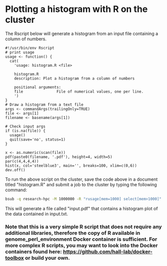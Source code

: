 # Plotting a histogram with R on the cluster

The Rscript below will generate a histogram from an input file containing a column of numbers.

```
#!/usr/bin/env Rscript
# print usage
usage <- function() {
  cat(
    'usage: histogram.R <file>
    
    histogram.R
    description: Plot a histogram from a column of numbers
    
    positional arguments:
    file               File of numerical values, one per line.
    ')
}
# Draw a histogram from a text file
args <- commandArgs(trailingOnly=TRUE)
file <- args[1]
filename <- basename(args[1])

# Check input args
if (is.na(file)) {
  usage()
  quit(save='no', status=1)
}

x <- as.numeric(scan(file))
pdf(paste0(filename, '.pdf'), height=4, width=5)
par(c(4,4,4,4))
hist(x, col='steelblue3', main='', breaks=100, xlim=c(0,6))
dev.off()
```

To run the above script on the cluster, save the code above in a document titled "histogram.R" and submit a job to the cluster by typing the following command:
```bash
bsub -q research-hpc -M 1000000 -R "rusage[mem=1000] select[mem>1000]" -oo %J.log -a "docker(registry.gsc.wustl.edu/genome/genome_perl_environment)" "Rscript histogram.R input.txt"
```
This will generate a file called "input.pdf" that contains a histogram plot of the data contained in input.txt.
### Note that this is a very simple R script that does not require any additional libraries, therefore the copy of R available in genome_perl_environment Docker container is sufficient. For more complex R scripts, you may want to look into the Docker containers found here: https://github.com/hall-lab/docker-toolbox or build your own.

